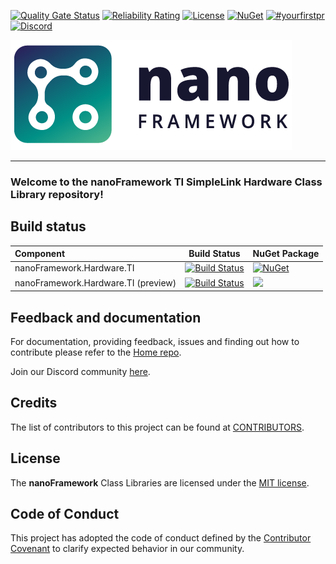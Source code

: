 [![Quality Gate Status](https://sonarcloud.io/api/project_badges/measure?project=nanoframework_lib-nanoFramework.Hardware.TI&metric=alert_status)](https://sonarcloud.io/dashboard?id=nanoframework_lib-nanoFramework.Hardware.TI) [![Reliability Rating](https://sonarcloud.io/api/project_badges/measure?project=nanoframework_lib-nanoFramework.Hardware.TI&metric=reliability_rating)](https://sonarcloud.io/dashboard?id=nanoframework_lib-nanoFramework.Hardware.TI) [![License](https://img.shields.io/badge/License-MIT-blue.svg)](LICENSE) [![NuGet](https://img.shields.io/nuget/dt/nanoFramework.Hardware.TI.svg?label=NuGet&style=flat&logo=nuget)](https://www.nuget.org/packages/nanoFramework.Hardware.TI/) [![#yourfirstpr](https://img.shields.io/badge/first--timers--only-friendly-blue.svg)](https://github.com/nanoframework/Home/blob/master/CONTRIBUTING.md) [![Discord](https://img.shields.io/discord/478725473862549535.svg?logo=discord&logoColor=white&label=Discord&color=7289DA)](https://discord.gg/gCyBu8T)

![nanoFramework logo](https://github.com/nanoframework/Home/blob/master/resources/logo/nanoFramework-repo-logo.png)

-----

### Welcome to the **nanoFramework** TI SimpleLink Hardware Class Library repository!

## Build status

| Component | Build Status | NuGet Package |
|:-|---|---|
| nanoFramework.Hardware.TI | [![Build Status](https://dev.azure.com/nanoframework/nanoFramework.Hardware.TI/_apis/build/status/nanoframework.lib-nanoFramework.Hardware.TI?branchName=develop)](https://dev.azure.com/nanoframework/nanoFramework.Hardware.TI/_build/latest?definitionId=6?branchName=master) | [![NuGet](https://img.shields.io/nuget/v/nanoFramework.Hardware.TI.svg?label=NuGet&style=flat&logo=nuget)](https://www.nuget.org/packages/nanoFramework.Hardware.TI/)  |
| nanoFramework.Hardware.TI (preview) | [![Build Status](https://dev.azure.com/nanoframework/nanoFramework.Hardware.TI/_apis/build/status/nanoframework.lib-nanoFramework.Hardware.TI?branchName=develop)](https://dev.azure.com/nanoframework/nanoFramework.Hardware.TI/_build/latest?definitionId=6?branchName=develop) | [![](https://badgen.net/badge/NuGet/preview/D7B023?icon=https://simpleicons.now.sh/azuredevops/fff)](https://dev.azure.com/nanoframework/feed/_packaging?_a=package&feed=sandbox&package=nanoFramework.Hardware.TI&protocolType=NuGet&view=overview) |

## Feedback and documentation

For documentation, providing feedback, issues and finding out how to contribute please refer to the [Home repo](https://github.com/nanoframework/Home).

Join our Discord community [here](https://discord.gg/gCyBu8T).

## Credits

The list of contributors to this project can be found at [CONTRIBUTORS](https://github.com/nanoframework/Home/blob/master/CONTRIBUTORS.md).

## License

The **nanoFramework** Class Libraries are licensed under the [MIT license](LICENSE.md).

## Code of Conduct

This project has adopted the code of conduct defined by the [Contributor Covenant](http://contributor-covenant.org/)
to clarify expected behavior in our community.
